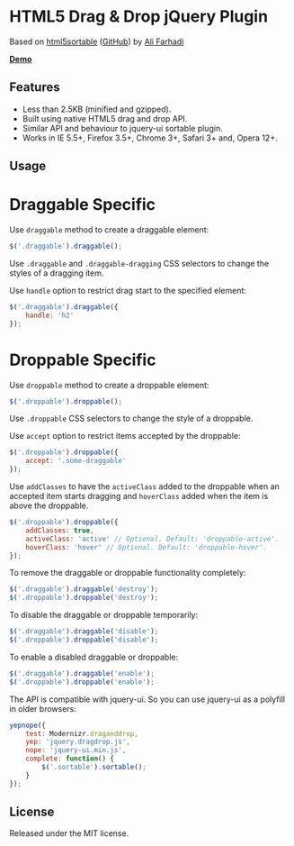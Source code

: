 HTML5 Drag & Drop jQuery Plugin
===============================

Based on [html5sortable](http://farhadi.ir/projects/html5sortable/) ([GitHub](https://github.com/farhadi/html5sortable)) by [Ali Farhadi](http://farhadi.ir/)

**[Demo](http://gerev.github.com/html5dragdrop)**

Features
--------
* Less than 2.5KB (minified and gzipped).
* Built using native HTML5 drag and drop API.
* Similar API and behaviour to jquery-ui sortable plugin.
* Works in IE 5.5+, Firefox 3.5+, Chrome 3+, Safari 3+ and, Opera 12+.

Usage
-----

Draggable Specific
=====

Use `draggable` method to create a draggable element:

``` javascript
$('.draggable').draggable();
```
Use `.draggable` and `.draggable-dragging` CSS selectors to change the styles of a dragging item.

Use `handle` option to restrict drag start to the specified element:

``` javascript
$('.draggable').draggable({
    handle: 'h2'
});
```

Droppable Specific
=====

Use `droppable` method to create a droppable element:

``` javascript
$('.droppable').droppable();
```
Use `.droppable` CSS selectors to change the style of a droppable.

Use `accept` option to restrict items accepted by the droppable:

``` javascript
$('.droppable').droppable({
    accept: '.some-draggable'
});
```

Use `addClasses` to have the `activeClass` added to the droppable when an accepted item starts dragging and `hoverClass` added when the item is above the droppable.

``` javascript
$('.droppable').droppable({
    addClasses: true,
    activeClass: 'active' // Optional. Default: 'droppable-active'.
    hoverClass: 'hover' // Optional. Default: 'droppable-hover'.
});
```

To remove the draggable or droppable functionality completely:

``` javascript
$('.draggable').draggable('destroy');
$('.droppable').droppable('destroy');
```

To disable the draggable or droppable temporarily:

``` javascript
$('.draggable').draggable('disable');
$('.droppable').droppable('disable');
```

To enable a disabled draggable or droppable:

``` javascript
$('.draggable').draggable('enable');
$('.droppable').droppable('enable');
```

The API is compatible with jquery-ui. So you can use jquery-ui as a polyfill in older browsers:

``` javascript
yepnope({
    test: Modernizr.draganddrop,
    yep: 'jquery.dragdrop.js',
    nope: 'jquery-ui.min.js',
    complete: function() {
        $('.sortable').sortable();
    }
});
```

License
-------
Released under the MIT license.
